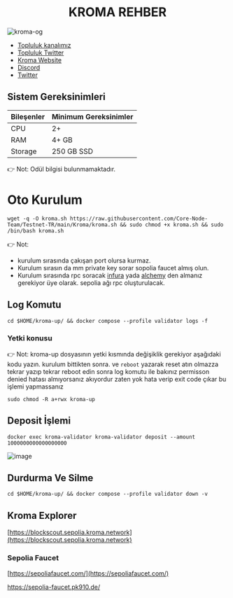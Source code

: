 <div align="center">
  <h1>KROMA REHBER </h1>
</div>

![kroma-og](https://github.com/molla202/Kroma/assets/91562185/61044d01-0239-400c-b0f8-4a7f78679f43)


 * [Topluluk kanalımız](https://t.me/corenodechat)<br>
 * [Topluluk Twitter](https://twitter.com/corenodeHQ)<br>
 * [Kroma Website](https://kroma.network/)<br>
 * [Discord](https://discord.gg/qvVNbgmK)<br>
 * [Twitter](https://twitter.com/kroma_network)<br>


## Sistem Gereksinimleri
| Bileşenler | Minimum Gereksinimler | 
| ------------ | ------------ |
| CPU |	2+ |
| RAM	| 4+ GB |
| Storage	| 250 GB SSD |
👉 Not: Odül bilgisi bulunmamaktadır.
# Oto Kurulum
```
wget -q -O kroma.sh https://raw.githubusercontent.com/Core-Node-Team/Testnet-TR/main/Kroma/kroma.sh && sudo chmod +x kroma.sh && sudo /bin/bash kroma.sh
```

👉 Not:
* kurulum sırasında çakışan port olursa kurmaz. 
* Kurulum sırasın da mm private key sorar sopolia faucet almış olun. 
* Kurulum sırasında rpc soracak [infura](https://www.infura.io/) yada [alchemy](https://dashboard.alchemy.com/) den almanız gerekiyor üye olarak. sepolia ağı rpc oluşturulacak.
## Log Komutu
```
cd $HOME/kroma-up/ && docker compose --profile validator logs -f
```
### Yetki konusu
👉 Not: kroma-up dosyasının yetki kısmında değişiklik gerekiyor aşağıdaki kodu yazın. kurulum bittikten sonra. ve `reboot` yazarak reset atın olmazza tekrar yazıp tekrar reboot edin sonra log komutu ile bakınız permisson denied hatası almıyorsanız akıyordur zaten yok hata verip exit code çıkar bu işlemi yapmassanız
```
sudo chmod -R a+rwx kroma-up
```       
## Deposit İşlemi
```
docker exec kroma-validator kroma-validator deposit --amount 1000000000000000000
```
![image](https://github.com/Core-Node-Team/Testnet-TR/assets/91562185/5b74a753-32fd-4334-8173-4653514f5416)

## Durdurma Ve Silme
```
cd $HOME/kroma-up/ && docker compose --profile validator down -v
```


## Kroma Explorer

[https://blockscout.sepolia.kroma.network](https://blockscout.sepolia.kroma.network)

### Sepolia Faucet

[https://sepoliafaucet.com/](https://sepoliafaucet.com/)

https://sepolia-faucet.pk910.de/




